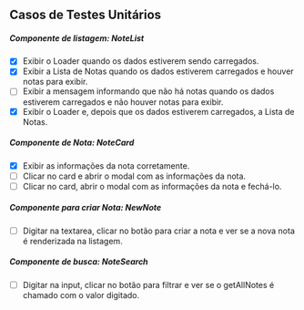 ## Casos de Testes Unitários

##### Componente de listagem: NoteList

- [x] Exibir o Loader quando os dados estiverem sendo carregados.
- [x] Exibir a Lista de Notas quando os dados estiverem carregados e houver notas para exibir.
- [ ] Exibir a mensagem informando que não há notas quando os dados estiverem carregados e não houver notas para exibir.
- [x] Exibir o Loader e, depois que os dados estiverem carregados, a Lista de Notas.

##### Componente de Nota: NoteCard

- [x] Exibir as informações da nota corretamente.
- [ ] Clicar no card e abrir o modal com as informações da nota.
- [ ] Clicar no card, abrir o modal com as informações da nota e fechá-lo.

##### Componente para criar Nota: NewNote

- [ ] Digitar na textarea, clicar no botão para criar a nota e ver se a nova nota é renderizada na listagem.

##### Componente de busca: NoteSearch

- [ ] Digitar na input, clicar no botão para filtrar e ver se o getAllNotes é chamado com o valor digitado.
